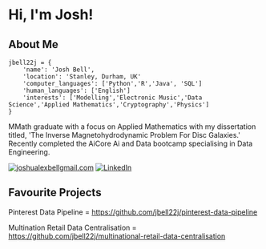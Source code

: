 # Hi, I'm Josh!
## About Me

```python3 
jbell22j = {
    'name': 'Josh Bell',
    'location': 'Stanley, Durham, UK'
    'computer_languages': ['Python','R','Java', 'SQL']
    'human_languages': ['English']
    'interests': ['Modelling','Electronic Music','Data Science','Applied Mathematics','Cryptography','Physics']
} 
```
MMath graduate with a focus on Applied Mathematics with my dissertation titled, 'The Inverse Magnetohydrodynamic
Problem For Disc Galaxies.' Recently completed the AiCore Ai and Data bootcamp specialising in Data Engineering.

<a href="mailto:YourEmail@gmail.com">![joshualexbellgmail.com](https://img.shields.io/badge/Gmail-D14836?style=for-the-badge&logo=gmail&logoColor=white)</a>
<a href="<LinkedInURL>">![[LinkedIn](https://www.linkedin.com/in/joshua-alex-bell-33bx/)](https://img.shields.io/badge/LinkedIn-0077B5?style=for-the-badge&logo=linkedin&logoColor=white)</a>

## Favourite Projects

Pinterest Data Pipeline = <https://github.com/jbell22j/pinterest-data-pipeline>

Multination Retail Data Centralisation = <https://github.com/jbell22j/multinational-retail-data-centralisation>

